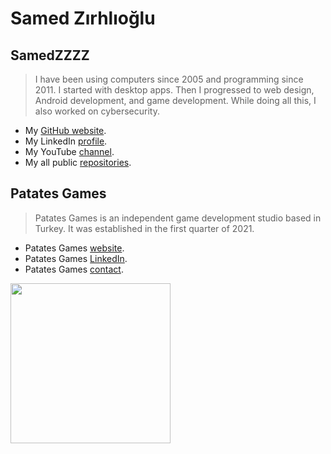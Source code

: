 # Samed Zırhlıoğlu

## SamedZZZZ

>I have been using computers since 2005 and programming since 2011. I started with desktop apps. Then I progressed to web design, Android development, and game development. While doing all this, I also worked on cybersecurity.

- My [GitHub website](https://SamedZirhlioglu.github.io).
- My LinkedIn [profile](https://www.linkedin.com/in/SamedZirhlioglu).
- My YouTube [channel](https://www.youtube.com/SamedZirhlioglu).
- My all public [repositories](https://github.com/SamedZirhlioglu?tab=repositories).

## Patates Games

>Patates Games is an independent game development studio based in Turkey. It was established in the first quarter of 2021.

- Patates Games [website](https://patatesgames.com).
- Patates Games [LinkedIn](https://www.linkedin.com/company/patatesgames).
- Patates Games [contact](mailto:infopatatesgames@gmail.com).

<img src="./patates_games_logo.png" width="256">
